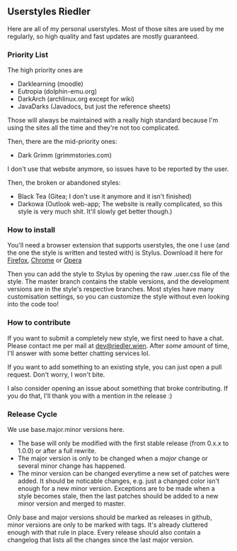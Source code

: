 ## Userstyles Riedler

Here are all of my personal userstyles. Most of those sites are used by me regularly, so high quality and fast updates are mostly guaranteed.

### Priority List

The high priority ones are

- Darklearning (moodle)
- Eutropia (dolphin-emu.org)
- DarkArch (archlinux.org except for wiki)
- JavaDarks (Javadocs, but just the reference sheets)

Those will always be maintained with a really high standard because I'm using the sites all the time and they're not too complicated.

Then, there are the mid-priority ones:

- Dark Grimm (grimmstories.com)

I don't use that website anymore, so issues have to be reported by the user.

Then, the broken or abandoned styles:

- Black Tea (Gitea; I don't use it anymore and it isn't finished)
- Darkowa (Outlook web-app; The website is really complicated, so this style is very much shit. It'll slowly get better though.)

### How to install

You'll need a browser extension that supports userstyles, the one I use (and the one the style is written and tested with) is Stylus. Download it here for [Firefox](https://addons.mozilla.org/en-US/firefox/addon/styl-us/), [Chrome](https://chrome.google.com/webstore/detail/stylus/clngdbkpkpeebahjckkjfobafhncgmne) or [Opera](https://addons.opera.com/en/extensions/details/stylus/)

Then you can add the style to Stylus by opening the raw .user.css file of the style. The master branch contains the stable versions, and the development versions are in the style's respective branches.
Most styles have many customisation settings, so you can customize the style without even looking into the code too!

### How to contribute

If you want to submit a completely new style, we first need to have a chat. Please contact me per mail at [dev@riedler.wien](mailto:dev@riedler.wien). After _some_ amount of time, I'll answer with some better chatting services lol.

If you want to add something to an existing style, you can just open a pull request. Don't worry, I won't bite.

I also consider opening an issue about something that broke contributing. If you do that, I'll thank you with a mention in the release :)

### Release Cycle

We use base.major.minor versions here.
- The base will only be modified with the first stable release (from 0.x.x to 1.0.0) or after a full rewrite.
- The major version is only to be changed when a *major* change or several minor change has happened.
- The minor version can be changed everytime a new set of patches were added. It should be noticable changes, e.g. just a changed color isn't enough for a new minor version.
  Exceptions are to be made when a style becomes stale, then the last patches should be added to a new minor version and merged to master.

Only base and major versions should be marked as releases in github, minor versions are only to be marked with tags. It's already cluttered enough with that rule in place.
Every release should also contain a changelog that lists all the changes since the last major version.
